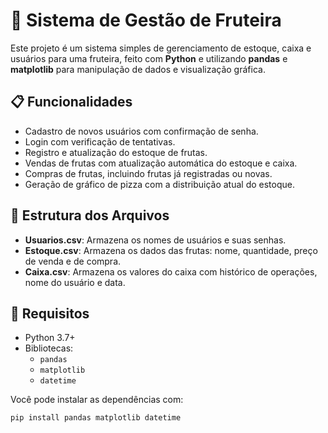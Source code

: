 # 🍇 Sistema de Gestão de Fruteira

Este projeto é um sistema simples de gerenciamento de estoque, caixa e usuários para uma fruteira, feito com **Python** e utilizando **pandas** e **matplotlib** para manipulação de dados e visualização gráfica.

## 📋 Funcionalidades

- Cadastro de novos usuários com confirmação de senha.
- Login com verificação de tentativas.
- Registro e atualização do estoque de frutas.
- Vendas de frutas com atualização automática do estoque e caixa.
- Compras de frutas, incluindo frutas já registradas ou novas.
- Geração de gráfico de pizza com a distribuição atual do estoque.

## 📁 Estrutura dos Arquivos

- **Usuarios.csv**: Armazena os nomes de usuários e suas senhas.
- **Estoque.csv**: Armazena os dados das frutas: nome, quantidade, preço de venda e de compra.
- **Caixa.csv**: Armazena os valores do caixa com histórico de operações, nome do usuário e data.

## 🧪 Requisitos

- Python 3.7+
- Bibliotecas:
  - `pandas`
  - `matplotlib`
  - `datetime`

Você pode instalar as dependências com:

```bash
pip install pandas matplotlib datetime